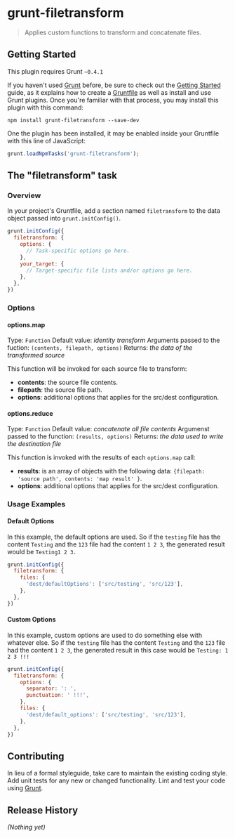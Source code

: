 # grunt-filetransform

> Applies custom functions to transform and concatenate files.

## Getting Started
This plugin requires Grunt `~0.4.1`

If you haven't used [Grunt](http://gruntjs.com/) before, be sure to check out the [Getting Started](http://gruntjs.com/getting-started) guide, as it explains how to create a [Gruntfile](http://gruntjs.com/sample-gruntfile) as well as install and use Grunt plugins. Once you're familiar with that process, you may install this plugin with this command:

```shell
npm install grunt-filetransform --save-dev
```

One the plugin has been installed, it may be enabled inside your Gruntfile with this line of JavaScript:

```js
grunt.loadNpmTasks('grunt-filetransform');
```

## The "filetransform" task

### Overview
In your project's Gruntfile, add a section named `filetransform` to the data object passed into `grunt.initConfig()`.

```js
grunt.initConfig({
  filetransform: {
    options: {
      // Task-specific options go here.
    },
    your_target: {
      // Target-specific file lists and/or options go here.
    },
  },
})
```

### Options

#### options.map
Type: `Function`
Default value: _identity transform_
Arguments passed to the fuction: `(contents, filepath, options)`
Returns: _the data of the transformed source_

This function will be invoked for each source file to transform:
* **contents**: the source file contents.
* **filepath**: the source file path.
* **options**: additional options that applies for the src/dest configuration.

#### options.reduce
Type: `Function`
Default value: _concatenate all file contents_
Argumenst passed to the function: `(results, options)`
Returns: _the data used to write the destination file_

This function is invoked with the results of each `options.map` call:
* **results**: is an array of objects with the following data: `{filepath: 'source path', contents: 'map result' }`.
* **options**: additional options that applies for the src/dest configuration.

### Usage Examples

#### Default Options
In this example, the default options are used. So if the `testing` file has the content `Testing` and the `123` file had the content `1 2 3`, the generated result would be `Testing1 2 3.`

```js
grunt.initConfig({
  filetransform: {
    files: {
      'dest/defaultOptions': ['src/testing', 'src/123'],
    },
  },
})
```

#### Custom Options
In this example, custom options are used to do something else with whatever else. So if the `testing` file has the content `Testing` and the `123` file had the content `1 2 3`, the generated result in this case would be `Testing: 1 2 3 !!!`

```js
grunt.initConfig({
  filetransform: {
    options: {
      separator: ': ',
      punctuation: ' !!!',
    },
    files: {
      'dest/default_options': ['src/testing', 'src/123'],
    },
  },
})
```

## Contributing
In lieu of a formal styleguide, take care to maintain the existing coding style. Add unit tests for any new or changed functionality. Lint and test your code using [Grunt](http://gruntjs.com/).

## Release History
_(Nothing yet)_

